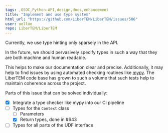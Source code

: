 ```yaml
---
tags: ,GSOC,Python-API,design,docs,enhancement
title: "Implement and use type system"
html_url: "https://github.com/LiberTEM/LiberTEM/issues/506"
user: uellue
repo: LiberTEM/LiberTEM
---
```


Currently, we use type hinting only sparsely in the API.

In the future, we should pervasively specify types in such a way that they are both machine and human readable.

This helps to make our documentation clear and precise. Additionally, it may help to find issues by using automated checking routines like [mypy](http://mypy-lang.org/). The LiberTEM code base has grown to such a volume that such tests help to maintain coherence across the project.

Parts of this issue that can be solved individually:

- [x] Integrate a type checker like mypy into our CI pipeline
- [ ] Types for the `Context` class
  - [ ] Parameters
  - [X] Return types, done in #643 
- [ ] Types for all parts of the UDF interface